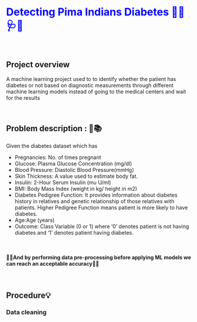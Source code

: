 
<h1 style="color:blue">Detecting Pima Indians Diabetes 👨‍⚕️🩺🏥</h1><br>
<h2>Project overview</h2>
<p>A machine learning project used to to identify whether the patient has diabetes or not based on diagnostic measurements through different machine learning models instead
of going to the medical centers and wait for the results</p><br>
<h2>Problem description : 📖📚 </h2>
<p>Given the diabetes dataset which has 
<ul>
  <li>Pregnancies: No. of times pregnant</li>
  <li>Glucose: Plasma Glucose Concentration (mg/dl)</li>
  <li>Blood Pressure: Diastolic Blood Pressure(mmHg)</li>
  <li>Skin Thickness: A value used to estimate body fat.</li>
  <li>Insulin: 2-Hour Serum Insulin (mu U/ml)</li>
  <li>BMI: Body Mass Index (weight in kg/ height in m2)</li>
  <li>Diabetes Pedigree Function: It provides information about diabetes history in relatives and genetic relationship of those relatives with patients. Higher Pedigree Function means patient is more likely to have diabetes.</li>
  <li>Age:Age (years)</li>
  <li>Outcome: Class Variable (0 or 1) where ‘0’ denotes patient is not having diabetes and ‘1’ denotes patient having diabetes.</li> 
</ul><br>
<h4> 🎈🎉And by performing data pre-processing before applying ML models we can reach an acceptable accuracy🎈🎉</h4>

</p><br>
<h2>Procedure💡</h2>
<h3>Data cleaning</h3>
